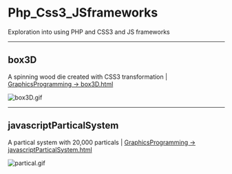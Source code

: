 # Php_Css3_JSframeworks
Exploration into using PHP and CSS3 and JS frameworks

----
## box3D
A spinning wood die created with CSS3 transformation | 
[GraphicsProgramming -> box3D.html](https://github.com/PhillipMarsley/Php_Css3_JSframeworks/blob/master/GraphicsProgramming/box3D.html "box3D.html")

![box3D.gif](https://github.com/PhillipMarsley/Php_Css3_JSframeworks/blob/master/GraphicsProgramming/CubeCSS3.gif "gif")

----
## javascriptParticalSystem
A partical system with 20,000 particals | 
[GraphicsProgramming -> javascriptParticalSystem.html](https://github.com/PhillipMarsley/Php_Css3_JSframeworks/blob/master/GraphicsProgramming/javascriptParticalSystem.html "javascriptParticalSystem.html")

![partical.gif](https://github.com/PhillipMarsley/Php_Css3_JSframeworks/blob/master/GraphicsProgramming/ParticalJavascript.gif "gif")
